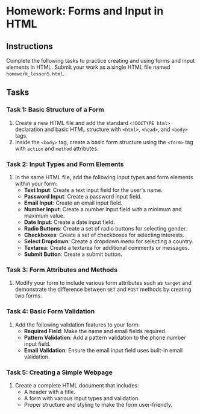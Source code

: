 
# Homework: Forms and Input in HTML

## Instructions

Complete the following tasks to practice creating and using forms and input elements in HTML. Submit your work as a single HTML file named `homework_lesson5.html`.

## Tasks

### Task 1: Basic Structure of a Form

1. Create a new HTML file and add the standard `<!DOCTYPE html>` declaration and basic HTML structure with `<html>`, `<head>`, and `<body>` tags.
2. Inside the `<body>` tag, create a basic form structure using the `<form>` tag with `action` and `method` attributes.

### Task 2: Input Types and Form Elements

1. In the same HTML file, add the following input types and form elements within your form:
    - **Text Input**: Create a text input field for the user's name.
    - **Password Input**: Create a password input field.
    - **Email Input**: Create an email input field.
    - **Number Input**: Create a number input field with a minimum and maximum value.
    - **Date Input**: Create a date input field.
    - **Radio Buttons**: Create a set of radio buttons for selecting gender.
    - **Checkboxes**: Create a set of checkboxes for selecting interests.
    - **Select Dropdown**: Create a dropdown menu for selecting a country.
    - **Textarea**: Create a textarea for additional comments or messages.
    - **Submit Button**: Create a submit button.

### Task 3: Form Attributes and Methods

1. Modify your form to include various form attributes such as `target` and demonstrate the difference between `GET` and `POST` methods by creating two forms.

### Task 4: Basic Form Validation

1. Add the following validation features to your form:
    - **Required Field**: Make the name and email fields required.
    - **Pattern Validation**: Add a pattern validation to the phone number input field.
    - **Email Validation**: Ensure the email input field uses built-in email validation.

### Task 5: Creating a Simple Webpage

1. Create a complete HTML document that includes:
    - A header with a title.
    - A form with various input types and validation.
    - Proper structure and styling to make the form user-friendly.
